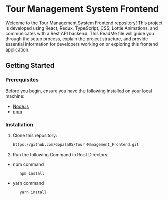 # Tour Management System Frontend

Welcome to the Tour Management System Frontend repository! This project is developed using React, Redux, TypeScript, CSS, Lottie Animations, and communicates with a Rest API backend. This ReadMe file will guide you through the setup process, explain the project structure, and provide essential information for developers working on or exploring this frontend application.

## Getting Started

### Prerequisites

Before you begin, ensure you have the following installed on your local machine:

- [Node.js](https://nodejs.org/)
- [npm](https://www.npmjs.com/)

### Installation

1. Clone this repository:

   ```bash
   https://github.com/Gopala05/Tour-Management_Frontend.git

2. Run the following Command in Root Directory:
- npm command
   ```bash
      npm install
   
- yarn command
   ```bash
      yarn install
